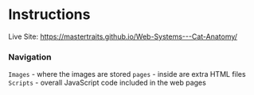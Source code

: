 # Instructions
Live Site: https://mastertraits.github.io/Web-Systems---Cat-Anatomy/

### Navigation
`Images` - where the images are stored
`pages` - inside are extra HTML files 
`Scripts` - overall JavaScript code included in the web pages
